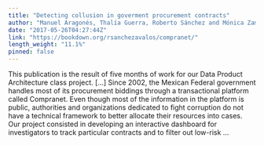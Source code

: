 ```yaml
---
title: "Detecting collusion in goverment procurement contracts"
author: "Manuel Aragonés, Thalía Guerra, Roberto Sánchez and Mónica Zamudio"
date: "2017-05-26T04:27:44Z"
link: "https://bookdown.org/rsanchezavalos/compranet/"
length_weight: "11.1%"
pinned: false
---
```


This publication is the result of five months of work for our Data Product Architecture class project. [...] Since 2002, the Mexican Federal government handles most of its procurement biddings through a transactional platform called Compranet. Even though most of the information in the platform is public, authorities and organizations dedicated to fight corruption do not have a technical framework to better allocate their resources into cases. Our project consisted in developing an interactive dashboard for investigators to track particular contracts and to filter out low-risk ...
